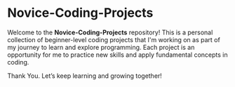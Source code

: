 # Novice-Coding-Projects

Welcome to the **Novice-Coding-Projects** repository! This is a personal collection of beginner-level coding projects that I'm working on as part of my journey to learn and explore programming. Each project is an opportunity for me to practice new skills and apply fundamental concepts in coding.

Thank You. Let’s keep learning and growing together!

